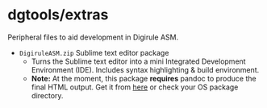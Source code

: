 # dgtools/extras

Peripheral files to aid development in Digirule ASM.

* `DigiruleASM.zip` Sublime text editor package
	* Turns the Sublime text editor into a mini Integrated Development Environment (IDE). Includes
	  syntax highlighting & build environment.
	* **Note:** At the moment, this package **requires** pandoc to produce the final HTML output. 
          Get it from [here](https://pandoc.org/index.html) or check your OS package directory.
